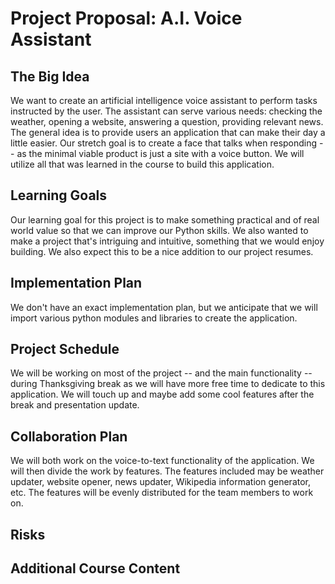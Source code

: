 # Project Proposal: A.I. Voice Assistant

## The Big Idea
We want to create an artificial intelligence voice assistant to perform tasks instructed by the user. The assistant can serve various needs: checking the weather, opening a website, answering a question, providing relevant news. The general idea is to provide users an application that can make their day a little easier. Our stretch goal is to create a face that talks when responding -- as the minimal viable product is just a site with a voice button. We will utilize all that was learned in the course to build this application.

## Learning Goals
Our learning goal for this project is to make something practical and of real world value so that we can improve our Python skills. We also wanted to make a project that's intriguing and intuitive, something that we would enjoy building. We also expect this to be a nice addition to our project resumes.

## Implementation Plan
We don't have an exact implementation plan, but we anticipate that we will import various python modules and libraries to create the application.

## Project Schedule
We will be working on most of the project -- and the main functionality -- during Thanksgiving break as we will have more free time to dedicate to this application. We will touch up and maybe add some cool features after the break and presentation update. 

## Collaboration Plan
We will both work on the voice-to-text functionality of the application. We will then divide the work by features. The features included may be weather updater, website opener, news updater, Wikipedia information generator, etc. The features will be evenly distributed for the team members to work on.

## Risks

## Additional Course Content
